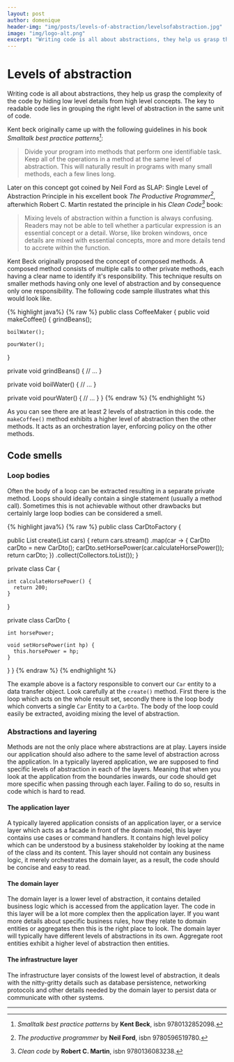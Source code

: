 ```yaml
---
layout: post
author: domenique
header-img: "img/posts/levels-of-abstraction/levelsofabstraction.jpg"
image: "img/logo-alt.png"
excerpt: "Writing code is all about abstractions, they help us grasp the complexity of the code by hiding low level details from high level concepts. The key to readable code lies in grouping the right level of abstraction in the same unit of code."
---
```

# Levels of abstraction
Writing code is all about abstractions, they help us grasp the complexity
of the code by hiding low level details from high level concepts.
The key to readable code lies in grouping the right level of abstraction in the same unit of code.

Kent beck originally came up with the following guidelines in his book *Smalltalk best practice patterns[^1]*:
>Divide your program into methods that perform one identifiable task. Keep all of the operations in a method
at the same level of abstraction. This will naturally result in programs with many small methods, each a few lines long.

Later on this concept got coined by Neil Ford as SLAP: Single Level of Abstraction Principle in his excellent book *The Productive Programmer[^2]*,
afterwhich Robert C. Martin restated the principle in his *Clean Code[^3]* book:
>Mixing levels of abstraction within a function is always confusing.
Readers may not be able to tell whether a particular expression is an essential concept
or a detail. Worse, like broken windows, once details are mixed with essential concepts, more and more details tend to accrete within the function.

Kent Beck originally proposed the concept of composed methods. A composed method consists
of multiple calls to other private methods, each having a clear name to identify it's responsibility.
This technique results on smaller methods having only one level of abstraction and by consequence only one responsibility.
The following code sample illustrates what this would look like.

{% highlight java%}
{% raw %}
public class CoffeeMaker {
  public void makeCoffee() {
    grindBeans();

    boilWater();

    pourWater();
  }

  private void grindBeans() {
    // ...
  }

  private void boilWater() {
    // ...
  }

  private void pourWater() {
    // ...
  }
}
{% endraw %}
{% endhighlight %}

As you can see there are at least 2 levels of abstraction in this code. the `makeCoffee()` method exhibits
a higher level of abstraction then the other methods. It acts as an orchestration layer, enforcing policy on the other methods.

## Code smells

### Loop bodies
Often the body of a loop can be extracted resulting in a separate private method. Loops should ideally contain
a single statement (usually a method call). Sometimes this is not achievable without other drawbacks but certainly
large loop bodies can be considered a smell.

{% highlight java%}
{% raw %}
public class CarDtoFactory {

  public List<CarDto> create(List<Car> cars) {
    return cars.stream()
        .map(car -> {
          CarDto carDto = new CarDto();
          carDto.setHorsePower(car.calculateHorsePower());
          return carDto;
        })
        .collect(Collectors.toList());
  }

  private class Car {

    int calculateHorsePower() {
      return 200;
    }
  }

  private class CarDto {

    int horsePower;

    void setHorsePower(int hp) {
      this.horsePower = hp;
    }

  }
}
{% endraw %}
{% endhighlight %}

The example above is a factory responsible to convert our `Car` entity to a data transfer object.
Look carefully at the `create()` method. First there is the loop which acts on the whole result set,
secondly there is the loop body which converts a single `Car` Entity to a `CarDto`. The body of the
loop could easily be extracted, avoiding mixing the level of abstraction.

### Abstractions and layering
Methods are not the only place where abstractions are at play. Layers inside our
application should also adhere to the same level of abstraction across the application.
In a typically layered application, we are supposed to find specific levels of abstraction
in each of the layers. Meaning that when you look at the application from the boundaries inwards,
our code should get more specific when passing through each layer. Failing to do so, results in code which is hard to read.

#### The application layer
A typically layered application consists of an application layer, or a service layer which acts as a facade
in front of the domain model, this layer contains use cases or command handlers. It contains high level
policy which can be understood by a business stakeholder by looking at the name of the class and its content.
This layer should not contain any business logic, it merely orchestrates the domain layer, as a result,
the code should be concise and easy to read.

#### The domain layer
The domain layer is a lower level of abstraction, it contains detailed business logic which is accessed from the application layer.
The code in this layer will be a lot more complex then the application layer. If you want more details about specific business rules,
how they relate to domain entities or aggregates then this is the right place to look. The domain layer will typically have different
levels of abstractions in its own. Aggregate root entities exhibit a higher level of abstraction then entities.

#### The infrastructure layer
The infrastructure layer consists of the lowest level of abstraction, it deals with the nitty-gritty details
such as database persistence, networking protocols and other details needed by the domain layer to persist
data or communicate with other systems.

***

[^1]: *Smalltalk best practice patterns* by **Kent Beck**, isbn 9780132852098.
[^2]: *The productive programmer* by **Neil Ford**, isbn 9780596519780.
[^3]: *Clean code* by **Robert C. Martin**, isbn 9780136083238.
